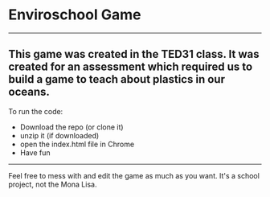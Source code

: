 # Enviroschool Game
---
This game was created in the TED31 class.
It was created for an assessment which required us to build a game to teach about plastics in our oceans.
---
To run the code:
- Download the repo (or clone it)
- unzip it (if downloaded)
- open the index.html file in Chrome
- Have fun
---
Feel free to mess with and edit the game as much as you want. It's a school project, not the Mona Lisa.
